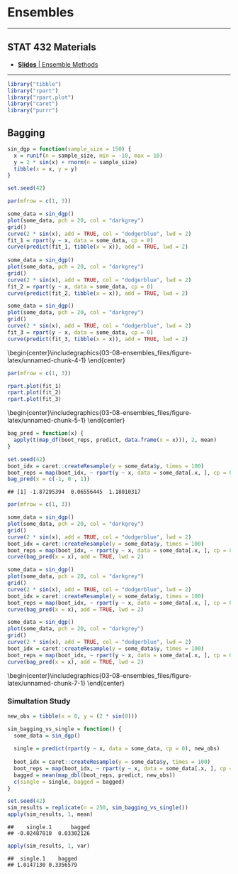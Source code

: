 # Ensembles

***

## STAT 432 Materials

- [**Slides** | Ensemble Methods](https://fall-2019.stat432.org/slides/ensembles.pdf)

***




```r
library("tibble")
library("rpart")
library("rpart.plot")
library("caret")
library("purrr")
```

## Bagging


```r
sin_dgp = function(sample_size = 150) {
  x = runif(n = sample_size, min = -10, max = 10)
  y = 2 * sin(x) + rnorm(n = sample_size)
  tibble(x = x, y = y)
}
```


```r
set.seed(42)
```


```r
par(mfrow = c(1, 3))

some_data = sin_dgp()
plot(some_data, pch = 20, col = "darkgrey")
grid()
curve(2 * sin(x), add = TRUE, col = "dodgerblue", lwd = 2)
fit_1 = rpart(y ~ x, data = some_data, cp = 0)
curve(predict(fit_1, tibble(x = x)), add = TRUE, lwd = 2)
      
some_data = sin_dgp()
plot(some_data, pch = 20, col = "darkgrey")
grid()
curve(2 * sin(x), add = TRUE, col = "dodgerblue", lwd = 2)
fit_2 = rpart(y ~ x, data = some_data, cp = 0)
curve(predict(fit_2, tibble(x = x)), add = TRUE, lwd = 2)

some_data = sin_dgp()
plot(some_data, pch = 20, col = "darkgrey")
grid()
curve(2 * sin(x), add = TRUE, col = "dodgerblue", lwd = 2)
fit_3 = rpart(y ~ x, data = some_data, cp = 0)
curve(predict(fit_3, tibble(x = x)), add = TRUE, lwd = 2)
```



\begin{center}\includegraphics{03-08-ensembles_files/figure-latex/unnamed-chunk-4-1} \end{center}


```r
par(mfrow = c(1, 3))

rpart.plot(fit_1)
rpart.plot(fit_2)
rpart.plot(fit_3)
```



\begin{center}\includegraphics{03-08-ensembles_files/figure-latex/unnamed-chunk-5-1} \end{center}


```r
bag_pred = function(x) {
  apply(t(map_df(boot_reps, predict, data.frame(x = x))), 2, mean)
}

set.seed(42)
boot_idx = caret::createResample(y = some_data$y, times = 100)
boot_reps = map(boot_idx, ~ rpart(y ~ x, data = some_data[.x, ], cp = 0))
bag_pred(x = c(-1, 0 , 1))
```

```
## [1] -1.87295394  0.06556445  1.18010317
```


```r
par(mfrow = c(1, 3))

some_data = sin_dgp()
plot(some_data, pch = 20, col = "darkgrey")
grid()
curve(2 * sin(x), add = TRUE, col = "dodgerblue", lwd = 2)
boot_idx = caret::createResample(y = some_data$y, times = 100)
boot_reps = map(boot_idx, ~ rpart(y ~ x, data = some_data[.x, ], cp = 0))
curve(bag_pred(x = x), add = TRUE, lwd = 2)

some_data = sin_dgp()
plot(some_data, pch = 20, col = "darkgrey")
grid()
curve(2 * sin(x), add = TRUE, col = "dodgerblue", lwd = 2)
boot_idx = caret::createResample(y = some_data$y, times = 100)
boot_reps = map(boot_idx, ~ rpart(y ~ x, data = some_data[.x, ], cp = 0))
curve(bag_pred(x = x), add = TRUE, lwd = 2)

some_data = sin_dgp()
plot(some_data, pch = 20, col = "darkgrey")
grid()
curve(2 * sin(x), add = TRUE, col = "dodgerblue", lwd = 2)
boot_idx = caret::createResample(y = some_data$y, times = 100)
boot_reps = map(boot_idx, ~ rpart(y ~ x, data = some_data[.x, ], cp = 0))
curve(bag_pred(x = x), add = TRUE, lwd = 2)
```



\begin{center}\includegraphics{03-08-ensembles_files/figure-latex/unnamed-chunk-7-1} \end{center}

### Simultation Study


```r
new_obs = tibble(x = 0, y = (2 * sin(0)))
```


```r
sim_bagging_vs_single = function() {
  some_data = sin_dgp()
  
  single = predict(rpart(y ~ x, data = some_data, cp = 0), new_obs)
  
  boot_idx = caret::createResample(y = some_data$y, times = 100)
  boot_reps = map(boot_idx, ~ rpart(y ~ x, data = some_data[.x, ], cp = 0))
  bagged = mean(map_dbl(boot_reps, predict, new_obs))
  c(single = single, bagged = bagged)
}

set.seed(42)
sim_results = replicate(n = 250, sim_bagging_vs_single())
apply(sim_results, 1, mean)
```

```
##    single.1      bagged 
## -0.02487810  0.03302126
```

```r
apply(sim_results, 1, var)
```

```
##  single.1    bagged 
## 1.0147130 0.3356579
```
